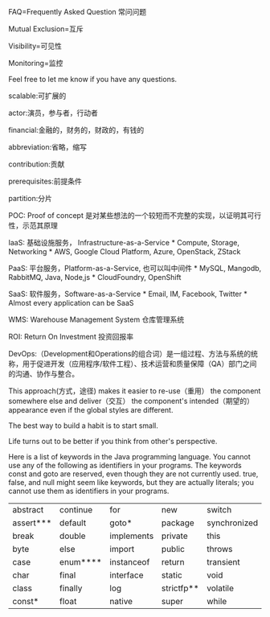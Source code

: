 FAQ=Frequently Asked Question 常问问题

Mutual Exclusion=互斥

Visibility=可见性

Monitoring=监控

Feel free to let me know if you have any questions.

scalable:可扩展的

actor:演员，参与者，行动者

financial:金融的，财务的，财政的，有钱的

abbreviation:省略，缩写

contribution:贡献

prerequisites:前提条件

partition:分片

POC: Proof of concept 是对某些想法的一个较短而不完整的实现，以证明其可行性，示范其原理

IaaS: 基础设施服务， Infrastructure-as-a-Service
    * Compute, Storage, Networking
    * AWS, Google Cloud Platform, Azure, OpenStack, ZStack

PaaS: 平台服务，Platform-as-a-Service, 也可以叫中间件
    * MySQL, Mangodb, RabbitMQ, Java, Node,js
    * CloudFoundry, OpenShift

SaaS: 软件服务，Software-as-a-Service
    * Email, IM, Facebook, Twitter
    * Almost every application can be SaaS

WMS: Warehouse Management System 仓库管理系统

ROI: Return On Investment 投资回报率

DevOps:（Development和Operations的组合词）是一组过程、方法与系统的统称，用于促进开发（应用程序/软件工程）、技术运营和质量保障（QA）部门之间的沟通、协作与整合。

This approach(方式，途径) makes it easier to re-use（重用） the component somewhere else and deliver（交互） the component's intended（期望的） appearance even if the global styles are different.

The best way to build a habit is to start small.

Life turns out to be better if you think from other's perspective.

Here is a list of keywords in the Java programming language. You cannot use any of the following as identifiers in your programs. The keywords const and goto are reserved, even though they are not currently used. true, false, and null might seem like keywords, but they are actually literals; you cannot use them as identifiers in your programs.


|  |  |  |  |  |
|--|--|--|--|--|
| abstract | continue | for | new | switch |
| assert*** | default | goto* | package | synchronized |
| break | double | implements | private | this |
| byte | else | import | public | throws |
| case | enum**** | instanceof | return | transient |
| char | final | interface | static | void |
| class | finally | log | strictfp** | volatile |
| const* | float | native | super | while |